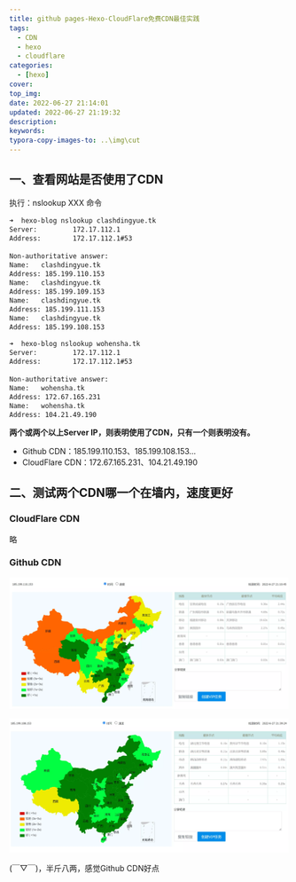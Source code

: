```yaml
---
title: github pages-Hexo-CloudFlare免费CDN最佳实践
tags:
  - CDN
  - hexo
  - cloudflare
categories:
  - [hexo]
cover: 
top_img: 
date: 2022-06-27 21:14:01
updated: 2022-06-27 21:19:32
description:
keywords:
typora-copy-images-to: ..\img\cut
---
```


## 一、查看网站是否使用了CDN

执行：nslookup  XXX 命令

```
➜  hexo-blog nslookup clashdingyue.tk
Server:         172.17.112.1
Address:        172.17.112.1#53

Non-authoritative answer:
Name:   clashdingyue.tk
Address: 185.199.110.153
Name:   clashdingyue.tk
Address: 185.199.109.153
Name:   clashdingyue.tk
Address: 185.199.111.153
Name:   clashdingyue.tk
Address: 185.199.108.153
```

```
➜  hexo-blog nslookup wohensha.tk
Server:         172.17.112.1
Address:        172.17.112.1#53

Non-authoritative answer:
Name:   wohensha.tk
Address: 172.67.165.231
Name:   wohensha.tk
Address: 104.21.49.190
```

**两个或两个以上Server IP，则表明使用了CDN，只有一个则表明没有。**

- Github CDN：185.199.110.153、185.199.108.153...
- CloudFlare CDN：172.67.165.231、104.21.49.190



## 二、测试两个CDN哪一个在墙内，速度更好

### CloudFlare CDN

略

### Github CDN

![image-cdn](/img/cut/cdn-test-1.webp)

![image-cdn](/img/cut/cdn-test-2.webp)

(￣▽￣)，半斤八两，感觉Github CDN好点
